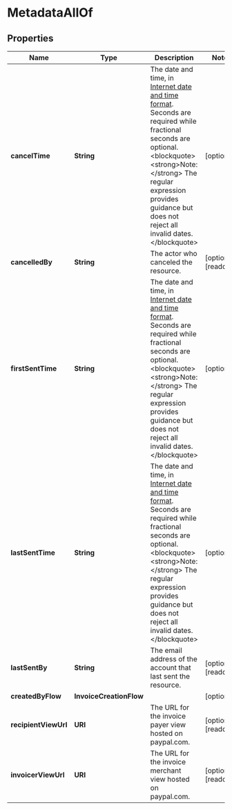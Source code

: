 

# MetadataAllOf


## Properties

| Name | Type | Description | Notes |
|------------ | ------------- | ------------- | -------------|
|**cancelTime** | **String** | The date and time, in [Internet date and time format](https://tools.ietf.org/html/rfc3339#section-5.6). Seconds are required while fractional seconds are optional.&lt;blockquote&gt;&lt;strong&gt;Note:&lt;/strong&gt; The regular expression provides guidance but does not reject all invalid dates.&lt;/blockquote&gt; |  [optional] |
|**cancelledBy** | **String** | The actor who canceled the resource. |  [optional] [readonly] |
|**firstSentTime** | **String** | The date and time, in [Internet date and time format](https://tools.ietf.org/html/rfc3339#section-5.6). Seconds are required while fractional seconds are optional.&lt;blockquote&gt;&lt;strong&gt;Note:&lt;/strong&gt; The regular expression provides guidance but does not reject all invalid dates.&lt;/blockquote&gt; |  [optional] |
|**lastSentTime** | **String** | The date and time, in [Internet date and time format](https://tools.ietf.org/html/rfc3339#section-5.6). Seconds are required while fractional seconds are optional.&lt;blockquote&gt;&lt;strong&gt;Note:&lt;/strong&gt; The regular expression provides guidance but does not reject all invalid dates.&lt;/blockquote&gt; |  [optional] |
|**lastSentBy** | **String** | The email address of the account that last sent the resource. |  [optional] [readonly] |
|**createdByFlow** | **InvoiceCreationFlow** |  |  [optional] |
|**recipientViewUrl** | **URI** | The URL for the invoice payer view hosted on paypal.com. |  [optional] [readonly] |
|**invoicerViewUrl** | **URI** | The URL for the invoice merchant view hosted on paypal.com. |  [optional] [readonly] |



